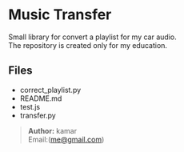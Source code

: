 # Music Transfer


Small library for convert a playlist for my car audio.  
The repository is created only for my education.

## Files

- correct_playlist.py
- README.md
- test.js
- transfer.py

>**Author:** kamar  
Email:(me@gmail.com)
